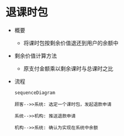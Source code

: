 # 退课时包

* 概要
	* 将课时包按剩余价值退还到用户的余额中

* 剩余价值计算方法
	* 原支付金额乘以剩余课时与总课时之比

* 流程
	```mermaid
	sequenceDiagram

	顾客-->>系统: 选定一个课时包，发起退款申请

	系统-->>机构: 推送退款申请

	机构-->>系统: 确认为实现在系统中余额
	```
<!--stackedit_data:
eyJoaXN0b3J5IjpbNTQxMDAyNjc5LDczNzU3MjMxN119
-->